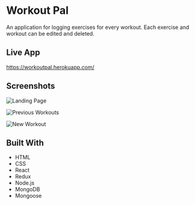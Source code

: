 # Workout Pal
An application for logging exercises for every workout.  Each exercise and workout can be edited and deleted.

## Live App
https://workoutpal.herokuapp.com/

## Screenshots
  
  ![Landing Page](https://imgur.com/ozeuoxb.png "Landing Page")
  
  ![Previous Workouts](https://imgur.com/FLCgujN.png "Previous Workouts")
  
  ![New Workout](https://imgur.com/Jb0pFIw.png "New Workout")


## Built With
  * HTML
  * CSS
  * React
  * Redux
  * Node.js
  * MongoDB
  * Mongoose
  
